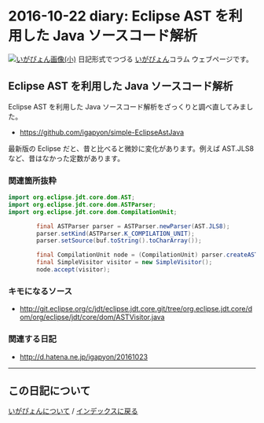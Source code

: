 2016-10-22 diary: Eclipse AST を利用した Java ソースコード解析
=====================================================================================================
[![いがぴょん画像(小)](https://igapyon.github.io/diary/images/iga200306s.jpg "いがぴょん")](https://igapyon.github.io/diary/memo/memoigapyon.html) 日記形式でつづる [いがぴょん](https://igapyon.github.io/diary/memo/memoigapyon.html)コラム ウェブページです。

## Eclipse AST を利用した Java ソースコード解析

Eclipse AST を利用した Java ソースコード解析をざっくりと調べ直してみました。

* https://github.com/igapyon/simple-EclipseAstJava

最新版の Eclipse だと、昔と比べると微妙に変化があります。例えば AST.JLS8 など、昔はなかった定数があります。


### 関連箇所抜粋


```java
import org.eclipse.jdt.core.dom.AST;
import org.eclipse.jdt.core.dom.ASTParser;
import org.eclipse.jdt.core.dom.CompilationUnit;

		final ASTParser parser = ASTParser.newParser(AST.JLS8);
		parser.setKind(ASTParser.K_COMPILATION_UNIT);
		parser.setSource(buf.toString().toCharArray());

		final CompilationUnit node = (CompilationUnit) parser.createAST(null);
		final SimpleVisitor visitor = new SimpleVisitor();
		node.accept(visitor);
```



### キモになるソース


* http://git.eclipse.org/c/jdt/eclipse.jdt.core.git/tree/org.eclipse.jdt.core/dom/org/eclipse/jdt/core/dom/ASTVisitor.java


### 関連する日記


* http://d.hatena.ne.jp/igapyon/20161023



----------------------------------------------------------------------------------------------------

## この日記について
[いがぴょんについて](http://www.igapyon.jp/igapyon/diary/memo/memoigapyon.html) / [インデックスに戻る](https://igapyon.github.io/diary/idxall.html)
